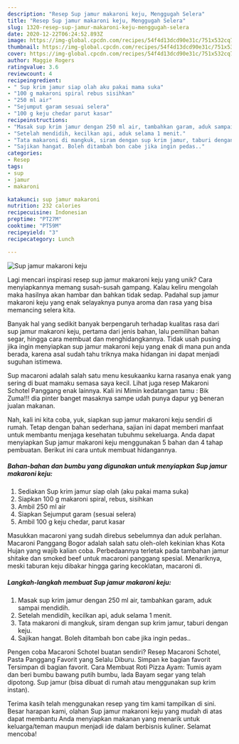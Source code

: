 ```yaml
---
description: "Resep Sup jamur makaroni keju, Menggugah Selera"
title: "Resep Sup jamur makaroni keju, Menggugah Selera"
slug: 1320-resep-sup-jamur-makaroni-keju-menggugah-selera
date: 2020-12-22T06:24:52.893Z
image: https://img-global.cpcdn.com/recipes/54f4d13dcd90e31c/751x532cq70/sup-jamur-makaroni-keju-foto-resep-utama.jpg
thumbnail: https://img-global.cpcdn.com/recipes/54f4d13dcd90e31c/751x532cq70/sup-jamur-makaroni-keju-foto-resep-utama.jpg
cover: https://img-global.cpcdn.com/recipes/54f4d13dcd90e31c/751x532cq70/sup-jamur-makaroni-keju-foto-resep-utama.jpg
author: Maggie Rogers
ratingvalue: 3.6
reviewcount: 4
recipeingredient:
- " Sup krim jamur siap olah aku pakai mama suka"
- "100 g makaroni spiral rebus sisihkan"
- "250 ml air"
- "Sejumput garam sesuai selera"
- "100 g keju chedar parut kasar"
recipeinstructions:
- "Masak sup krim jamur dengan 250 ml air, tambahkan garam, aduk sampai mendidih."
- "Setelah mendidih, kecilkan api, aduk selama 1 menit."
- "Tata makaroni di mangkuk, siram dengan sup krim jamur, taburi dengan keju."
- "Sajikan hangat. Boleh ditambah bon cabe jika ingin pedas.."
categories:
- Resep
tags:
- sup
- jamur
- makaroni

katakunci: sup jamur makaroni 
nutrition: 232 calories
recipecuisine: Indonesian
preptime: "PT27M"
cooktime: "PT59M"
recipeyield: "3"
recipecategory: Lunch

---
```



![Sup jamur makaroni keju](https://img-global.cpcdn.com/recipes/54f4d13dcd90e31c/751x532cq70/sup-jamur-makaroni-keju-foto-resep-utama.jpg)

Lagi mencari inspirasi resep sup jamur makaroni keju yang unik? Cara menyiapkannya memang susah-susah gampang. Kalau keliru mengolah maka hasilnya akan hambar dan bahkan tidak sedap. Padahal sup jamur makaroni keju yang enak selayaknya punya aroma dan rasa yang bisa memancing selera kita.

Banyak hal yang sedikit banyak berpengaruh terhadap kualitas rasa dari sup jamur makaroni keju, pertama dari jenis bahan, lalu pemilihan bahan segar, hingga cara membuat dan menghidangkannya. Tidak usah pusing jika ingin menyiapkan sup jamur makaroni keju yang enak di mana pun anda berada, karena asal sudah tahu triknya maka hidangan ini dapat menjadi suguhan istimewa.

Sup macaroni adalah salah satu menu kesukaanku karna rasanya enak yang sering di buat mamaku semasa saya kecil. Lihat juga resep Makaroni Schotel Panggang enak lainnya. Kali ini Mimin kedatangan tamu : Bik Zuma!!! dia pinter banget masaknya sampe udah punya dapur yg beneran jualan makanan.


Nah, kali ini kita coba, yuk, siapkan sup jamur makaroni keju sendiri di rumah. Tetap dengan bahan sederhana, sajian ini dapat memberi manfaat untuk membantu menjaga kesehatan tubuhmu sekeluarga. Anda dapat menyiapkan Sup jamur makaroni keju menggunakan 5 bahan dan 4 tahap pembuatan. Berikut ini cara untuk membuat hidangannya.

<!--inarticleads1-->

##### Bahan-bahan dan bumbu yang digunakan untuk menyiapkan Sup jamur makaroni keju:

1. Sediakan  Sup krim jamur siap olah (aku pakai mama suka)
1. Siapkan 100 g makaroni spiral, rebus, sisihkan
1. Ambil 250 ml air
1. Siapkan Sejumput garam (sesuai selera)
1. Ambil 100 g keju chedar, parut kasar


Masukkan macaroni yang sudah direbus sebelumnya dan aduk perlahan. Macaroni Panggang Bogor adalah salah satu oleh-oleh kekinian khas Kota Hujan yang wajib kalian coba. Perbedaannya terletak pada tambahan jamur shitake dan smoked beef untuk macaroni panggang spesial. Menariknya, meski taburan keju dibakar hingga garing kecoklatan, macaroni di. 

<!--inarticleads2-->

##### Langkah-langkah membuat Sup jamur makaroni keju:

1. Masak sup krim jamur dengan 250 ml air, tambahkan garam, aduk sampai mendidih.
1. Setelah mendidih, kecilkan api, aduk selama 1 menit.
1. Tata makaroni di mangkuk, siram dengan sup krim jamur, taburi dengan keju.
1. Sajikan hangat. Boleh ditambah bon cabe jika ingin pedas..


Pengen coba Macaroni Schotel buatan sendiri? Resep Macaroni Schotel, Pasta Panggang Favorit yang Selalu Diburu. Simpan ke bagian favorit Tersimpan di bagian favorit. Cara Membuat Roti Pizza Ayam: Tumis ayam dan beri bumbu bawang putih bumbu, lada Bayam segar yang telah dipotong. Sup jamur (bisa dibuat di rumah atau menggunakan sup krim instan). 

Terima kasih telah menggunakan resep yang tim kami tampilkan di sini. Besar harapan kami, olahan Sup jamur makaroni keju yang mudah di atas dapat membantu Anda menyiapkan makanan yang menarik untuk keluarga/teman maupun menjadi ide dalam berbisnis kuliner. Selamat mencoba!
